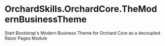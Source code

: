 # OrchardSkills.OrchardCore.TheModernBusinessTheme
Start Bootstrap's Modern Business Theme for Orchard Core as a decoupled Razor Pages Module
